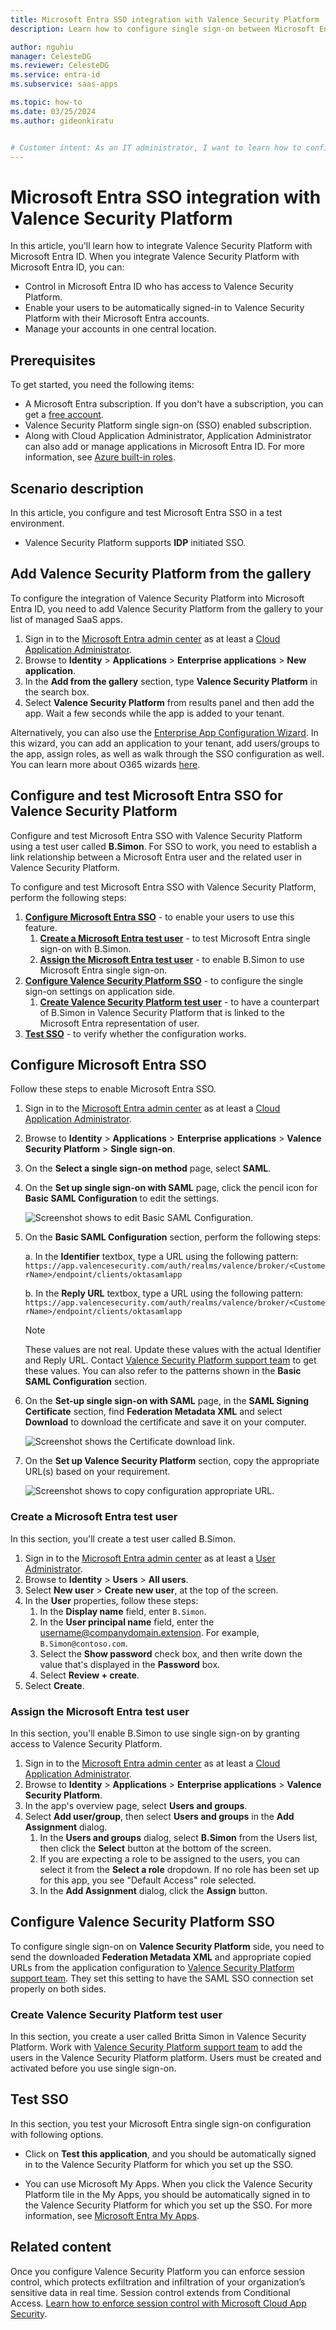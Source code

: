 ```yaml
---
title: Microsoft Entra SSO integration with Valence Security Platform
description: Learn how to configure single sign-on between Microsoft Entra ID and Valence Security Platform.

author: nguhiu
manager: CelesteDG
ms.reviewer: CelesteDG
ms.service: entra-id
ms.subservice: saas-apps

ms.topic: how-to
ms.date: 03/25/2024
ms.author: gideonkiratu


# Customer intent: As an IT administrator, I want to learn how to configure single sign-on between Microsoft Entra ID and Valence Security Platform so that I can control who has access to Valence Security Platform, enable automatic sign-in with Microsoft Entra accounts, and manage my accounts in one central location.
---
```


# Microsoft Entra SSO integration with Valence Security Platform

In this article,  you'll learn how to integrate Valence Security Platform with Microsoft Entra ID. When you integrate Valence Security Platform with Microsoft Entra ID, you can:

* Control in Microsoft Entra ID who has access to Valence Security Platform.
* Enable your users to be automatically signed-in to Valence Security Platform with their Microsoft Entra accounts.
* Manage your accounts in one central location.

## Prerequisites

To get started, you need the following items:

* A Microsoft Entra subscription. If you don't have a subscription, you can get a [free account](https://azure.microsoft.com/free/).
* Valence Security Platform single sign-on (SSO) enabled subscription.
* Along with Cloud Application Administrator, Application Administrator can also add or manage applications in Microsoft Entra ID.
For more information, see [Azure built-in roles](~/identity/role-based-access-control/permissions-reference.md).

## Scenario description

In this article,  you configure and test Microsoft Entra SSO in a test environment.

* Valence Security Platform supports **IDP** initiated SSO.

## Add Valence Security Platform from the gallery

To configure the integration of Valence Security Platform into Microsoft Entra ID, you need to add Valence Security Platform from the gallery to your list of managed SaaS apps.

1. Sign in to the [Microsoft Entra admin center](https://entra.microsoft.com) as at least a [Cloud Application Administrator](~/identity/role-based-access-control/permissions-reference.md#cloud-application-administrator).
1. Browse to **Identity** > **Applications** > **Enterprise applications** > **New application**.
1. In the **Add from the gallery** section, type **Valence Security Platform** in the search box.
1. Select **Valence Security Platform** from results panel and then add the app. Wait a few seconds while the app is added to your tenant.

Alternatively, you can also use the [Enterprise App Configuration Wizard](https://portal.office.com/AdminPortal/home?Q=Docs#/azureadappintegration). In this wizard, you can add an application to your tenant, add users/groups to the app, assign roles, as well as walk through the SSO configuration as well. You can learn more about O365 wizards [here](/microsoft-365/admin/misc/azure-ad-setup-guides?view=o365-worldwide&preserve-view=true).

<a name='configure-and-test-azure-ad-sso-for-valence-security-platform'></a>

## Configure and test Microsoft Entra SSO for Valence Security Platform

Configure and test Microsoft Entra SSO with Valence Security Platform using a test user called **B.Simon**. For SSO to work, you need to establish a link relationship between a Microsoft Entra user and the related user in Valence Security Platform.

To configure and test Microsoft Entra SSO with Valence Security Platform, perform the following steps:

1. **[Configure Microsoft Entra SSO](#configure-azure-ad-sso)** - to enable your users to use this feature.
    1. **[Create a Microsoft Entra test user](#create-an-azure-ad-test-user)** - to test Microsoft Entra single sign-on with B.Simon.
    1. **[Assign the Microsoft Entra test user](#assign-the-azure-ad-test-user)** - to enable B.Simon to use Microsoft Entra single sign-on.
1. **[Configure Valence Security Platform SSO](#configure-valence-security-platform-sso)** - to configure the single sign-on settings on application side.
    1. **[Create Valence Security Platform test user](#create-valence-security-platform-test-user)** - to have a counterpart of B.Simon in Valence Security Platform that is linked to the Microsoft Entra representation of user.
1. **[Test SSO](#test-sso)** - to verify whether the configuration works.

<a name='configure-azure-ad-sso'></a>

## Configure Microsoft Entra SSO

Follow these steps to enable Microsoft Entra SSO.

1. Sign in to the [Microsoft Entra admin center](https://entra.microsoft.com) as at least a [Cloud Application Administrator](~/identity/role-based-access-control/permissions-reference.md#cloud-application-administrator).
1. Browse to **Identity** > **Applications** > **Enterprise applications** > **Valence Security Platform** > **Single sign-on**.
1. On the **Select a single sign-on method** page, select **SAML**.
1. On the **Set up single sign-on with SAML** page, click the pencil icon for **Basic SAML Configuration** to edit the settings.

    ![Screenshot shows to edit Basic SAML Configuration.](common/edit-urls.png "Basic Configuration")

1. On the **Basic SAML Configuration** section, perform the following steps:

    a. In the **Identifier** textbox, type a URL using the following pattern:
    `https://app.valencesecurity.com/auth/realms/valence/broker/<CustomerName>/endpoint/clients/oktasamlapp`

    b. In the **Reply URL** textbox, type a URL using the following pattern:
    `https://app.valencesecurity.com/auth/realms/valence/broker/<CustomerName>/endpoint/clients/oktasamlapp`

    > [!Note]
    > These values are not real. Update these values with the actual Identifier and Reply URL. Contact [Valence Security Platform support team](mailto:support@valencesecurity.com) to get these values. You can also refer to the patterns shown in the **Basic SAML Configuration** section.

1. On the **Set-up single sign-on with SAML** page, in the **SAML Signing Certificate** section,  find **Federation Metadata XML** and select **Download** to download the certificate and save it on your computer.

    ![Screenshot shows the Certificate download link.](common/metadataxml.png "Certificate")

1. On the **Set up Valence Security Platform** section, copy the appropriate URL(s) based on your requirement.

	![Screenshot shows to copy configuration appropriate URL.](common/copy-configuration-urls.png "Attributes")  

<a name='create-an-azure-ad-test-user'></a>

### Create a Microsoft Entra test user

In this section, you'll create a test user called B.Simon.

1. Sign in to the [Microsoft Entra admin center](https://entra.microsoft.com) as at least a [User Administrator](~/identity/role-based-access-control/permissions-reference.md#user-administrator).
1. Browse to **Identity** > **Users** > **All users**.
1. Select **New user** > **Create new user**, at the top of the screen.
1. In the **User** properties, follow these steps:
   1. In the **Display name** field, enter `B.Simon`.  
   1. In the **User principal name** field, enter the username@companydomain.extension. For example, `B.Simon@contoso.com`.
   1. Select the **Show password** check box, and then write down the value that's displayed in the **Password** box.
   1. Select **Review + create**.
1. Select **Create**.

<a name='assign-the-azure-ad-test-user'></a>

### Assign the Microsoft Entra test user

In this section, you'll enable B.Simon to use single sign-on by granting access to Valence Security Platform.

1. Sign in to the [Microsoft Entra admin center](https://entra.microsoft.com) as at least a [Cloud Application Administrator](~/identity/role-based-access-control/permissions-reference.md#cloud-application-administrator).
1. Browse to **Identity** > **Applications** > **Enterprise applications** > **Valence Security Platform**.
1. In the app's overview page, select **Users and groups**.
1. Select **Add user/group**, then select **Users and groups** in the **Add Assignment** dialog.
   1. In the **Users and groups** dialog, select **B.Simon** from the Users list, then click the **Select** button at the bottom of the screen.
   1. If you are expecting a role to be assigned to the users, you can select it from the **Select a role** dropdown. If no role has been set up for this app, you see "Default Access" role selected.
   1. In the **Add Assignment** dialog, click the **Assign** button.

## Configure Valence Security Platform SSO

To configure single sign-on on **Valence Security Platform** side, you need to send the downloaded **Federation Metadata XML** and appropriate copied URLs from the application configuration to [Valence Security Platform support team](mailto:support@valencesecurity.com). They set this setting to have the SAML SSO connection set properly on both sides.

### Create Valence Security Platform test user

In this section, you create a user called Britta Simon in Valence Security Platform. Work with [Valence Security Platform support team](mailto:support@valencesecurity.com) to add the users in the Valence Security Platform platform. Users must be created and activated before you use single sign-on.

## Test SSO 

In this section, you test your Microsoft Entra single sign-on configuration with following options.

* Click on **Test this application**, and you should be automatically signed in to the Valence Security Platform for which you set up the SSO.

* You can use Microsoft My Apps. When you click the Valence Security Platform tile in the My Apps, you should be automatically signed in to the Valence Security Platform for which you set up the SSO. For more information, see [Microsoft Entra My Apps](/azure/active-directory/manage-apps/end-user-experiences#azure-ad-my-apps).

## Related content

Once you configure Valence Security Platform you can enforce session control, which protects exfiltration and infiltration of your organization’s sensitive data in real time. Session control extends from Conditional Access. [Learn how to enforce session control with Microsoft Cloud App Security](/cloud-app-security/proxy-deployment-aad).
